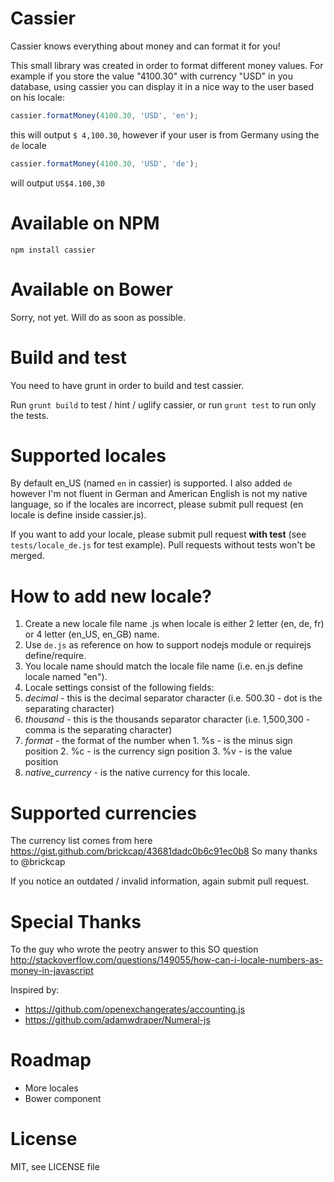 # Cassier
Cassier knows everything about money and can format it for you!

This small library was created in order to format different money values. For example if you store the value "4100.30" with currency "USD" in you database, using cassier you can display it in a nice way to the user based on his locale:
```javascript
cassier.formatMoney(4100.30, 'USD', 'en');
```
this will output ```$ 4,100.30```, however if your user is from Germany using the ```de``` locale
```javascript
cassier.formatMoney(4100.30, 'USD', 'de');
```
will output ```US$4.100,30```

# Available on NPM
```npm install cassier```

# Available on Bower
Sorry, not yet. Will do as soon as possible.

# Build and test
You need to have grunt in order to build and test cassier.

Run ```grunt build``` to test / hint / uglify cassier, or run ```grunt test``` to run only the tests.

# Supported locales
By default en_US (named ```en``` in cassier) is supported. I also added ```de``` however I'm not fluent in German and American English is not my native language, so if the locales are incorrect, please submit pull request (en locale is define inside cassier.js).

If you want to add your locale, please submit pull request **with test** (see ```tests/locale_de.js``` for test example). Pull requests without tests won't be merged.

# How to add new locale?
1. Create a new locale file name <locale>.js when locale is either 2 letter (en, de, fr) or 4 letter (en_US, en_GB) name.
2. Use ```de.js``` as reference on how to support nodejs module or requirejs define/require.
3. You locale name should match the locale file name (i.e. en.js define locale named "en").
4. Locale settings consist of the following fields:
  1. *decimal* - this is the decimal separator character (i.e. 500.30 - dot is the separating character)
  2. *thousand* - this is the thousands separator character (i.e. 1,500,300 - comma is the separating character)
  3. *format* - the format of the number when 
    1. %s - is the minus sign position
    2. %c - is the currency sign position
    3. %v - is the value position
  4. *native_currency* - is the native currency for this locale.

# Supported currencies
The currency list comes from here https://gist.github.com/brickcap/43681dadc0b6c91ec0b8
So many thanks to @brickcap

If you notice an outdated / invalid information, again submit pull request.

# Special Thanks
To the guy who wrote the peotry answer to this SO question http://stackoverflow.com/questions/149055/how-can-i-locale-numbers-as-money-in-javascript

Inspired by:
- https://github.com/openexchangerates/accounting.js
- https://github.com/adamwdraper/Numeral-js

# Roadmap
* More locales
* Bower component

# License
MIT, see LICENSE file
